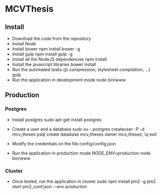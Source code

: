 # MCVThesis

## Install
- Download the code from the repository
- Install Node
- Install bower
    npm install bower -g
- Install gulp
    npm install gulp -g
- Install all the NodeJS dependencies
    npm install
- Install the javascript libraries
    bower install
- Run the automated tasks (js compression, stylesheet compilation, ...)
    gulp
- Run the application in development mode
    node bin/www

## Production

### Postgres

- Install postgres
    sudo apt-get install postgres
- Create a user and a database
    sudo su - postgres
    createuser -P -d mcv_theses
    psql
    create database mcv_theses owner mcv_theses;
    \q
    exit
    
- Modify the credentials on the file config/config.json
- Run the application in production mode
    NODE_ENV=production node bin/www

### Cluster
- Once tested, run the application in cluster
    sudo npm install pm2 -g
    pm2 start pm2_conf.json --env production
    
   


